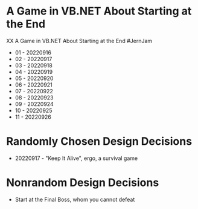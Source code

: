 # A Game in VB.NET About Starting at the End

XX A Game in VB.NET About Starting at the End #JernJam

* 01 - 20220916
* 02 - 20220917
* 03 - 20220918
* 04 - 20220919
* 05 - 20220920
* 06 - 20220921
* 07 - 20220922
* 08 - 20220923
* 09 - 20220924
* 10 - 20220925
* 11 - 20220926

# Randomly Chosen Design Decisions

* 20220917 - "Keep It Alive", ergo, a survival game

# Nonrandom Design Decisions

* Start at the Final Boss, whom you cannot defeat